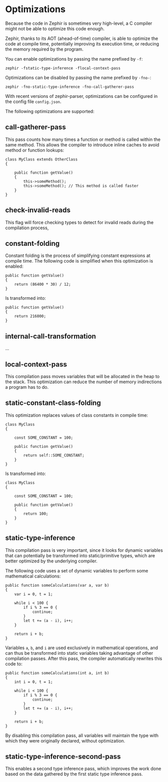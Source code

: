 # Optimizations
Because the code in Zephir is sometimes very high-level, a C compiler might not be able to optimize this code enough.

Zephir, thanks to its AOT (ahead-of-time) compiler, is able to optimize the code at compile time, potentially improving its execution time, or reducing the memory required by the program.

You can enable optimizations by passing the name prefixed by `-f`:

    zephir -fstatic-type-inference -flocal-context-pass

Optimizations can be disabled by passing the name prefixed by `-fno-`:

    zephir -fno-static-type-inference -fno-call-gatherer-pass

With recent versions of zephir-parser, optimizations can be configured in the config file `config.json`.

The following optimizations are supported:

<a name='call-gatherer-pass'></a>
## call-gatherer-pass
This pass counts how many times a function or method is called within the same method. This allows the compiler to introduce inline caches to avoid method or function lookups:

    class MyClass extends OtherClass
    {
    
        public function getValue()
        {
            this->someMethod();
            this->someMethod(); // This method is called faster
        }
    }

<a name='check-invalid-reads'></a>
## check-invalid-reads
This flag will force checking types to detect for invalid reads during the compilation process, 

<a name='constant-folding'></a>
## constant-folding
Constant folding is the process of simplifying constant expressions at compile time. The following code is simplified when this optimization is enabled:

    public function getValue()
    {
        return (86400 * 30) / 12;
    }

Is transformed into:

    public function getValue()
    {
        return 216000;
    }

<a name='internal-call-transformation'></a>
## internal-call-transformation
...

<a name='local-context-pass'></a>
## local-context-pass
This compilation pass moves variables that will be allocated in the heap to the stack. This optimization can reduce the number of memory indirections a program has to do.

<a name='static-constant-class-folding'></a>
## static-constant-class-folding
This optimization replaces values of class constants in compile time:

    class MyClass
    {
    
        const SOME_CONSTANT = 100;
    
        public function getValue()
        {
            return self::SOME_CONSTANT;
        }
    }

Is transformed into:

    class MyClass
    {
    
        const SOME_CONSTANT = 100;
    
        public function getValue()
        {
            return 100;
        }
    }

<a name='static-type-inference'></a>
## static-type-inference
This compilation pass is very important, since it looks for dynamic variables that can potentially be transformed into static/primitive types, which are better optimized by the underlying compiler.

The following code uses a set of dynamic variables to perform some mathematical calculations:

    public function someCalculations(var a, var b)
    {
        var i = 0, t = 1;
    
        while i < 100 {
            if i % 3 == 0 {
                continue;
            }
            let t += (a - i), i++;
        }
    
        return i + b;
    }

Variables `a`, `b`, and `i` are used exclusively in mathematical operations, and can thus be transformed into static variables taking advantage of other compilation passes. After this pass, the compiler automatically rewrites this code to:

    public function someCalculations(int a, int b)
    {
        int i = 0, t = 1;
    
        while i < 100 {
            if i % 3 == 0 {
                continue;
            }
            let t += (a - i), i++;
        }
    
        return i + b;
    }

By disabling this compilation pass, all variables will maintain the type with which they were originally declared, without optimization.

<a name='static-type-inference-second-pass'></a>
## static-type-inference-second-pass
This enables a second type inference pass, which improves the work done based on the data gathered by the first static type inference pass.
